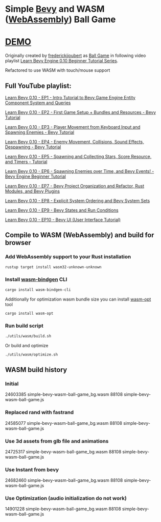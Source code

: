 # Simple [Bevy](https://bevyengine.org/) and WASM ([WebAssembly](https://webassembly.org/)) Ball Game

# [DEMO](https://volodalexey.github.io/simple-bevy-wasm-ball-game/)

Originally created by [frederickjjoubert](https://github.com/frederickjjoubert) as [Ball Game](https://github.com/frederickjjoubert/learn-bevy) in following video playlist [Learn Bevy Engine 0.10 Beginner Tutorial Series](https://www.youtube.com/watch?v=TQt-v_bFdao&list=PLVnntJRoP85JHGX7rGDu6LaF3fmDDbqyd&pp=iAQB).

Refactored to use WASM with touch/mouse support

## Full YouTube playlist:

[Learn Bevy 0.10 - EP1 - Intro Tutorial to Bevy Game Engine Entity Component System and Queries](https://www.youtube.com/watch?v=TQt-v_bFdao)

[Learn Bevy 0.10 - EP2 - First Game Setup + Bundles and Resources - Bevy Tutorial](https://www.youtube.com/watch?v=izhFutJiZgo)

[Learn Bevy 0.10 - EP3 - Player Movement from Keyboard Input and Spawning Enemies - Bevy Tutorial](https://www.youtube.com/watch?v=xnGMw5j5Xdo)

[Learn Bevy 0.10 - EP4 - Enemy Movement, Collisions, Sound Effects, Despawning - Bevy Tutorial](https://www.youtube.com/watch?v=4TjEo-gDgAg)

[Learn Bevy 0.10 - EP5 - Spawning and Collecting Stars, Score Resource, and Timers - Tutorial](https://www.youtube.com/watch?v=zdmZ95l-vzU)

[Learn Bevy 0.10 - EP6 - Spawning Enemies over Time, and Bevy Events! - Bevy Engine Beginner Tutorial](https://www.youtube.com/watch?v=GOl-kacs8TQ)

[Learn Bevy 0.10 - EP7 - Bevy Project Organization and Refactor, Rust Modules, and Bevy Plugins](https://www.youtube.com/watch?v=gy2G63SA-W8)

[Learn Bevy 0.10 - EP8 - Explicit System Ordering and Bevy System Sets](https://www.youtube.com/watch?v=i-Wczghlmxc)

[Learn Bevy 0.10 - EP9 - Bevy States and Run Conditions](https://www.youtube.com/watch?v=bD2rgvtXcq0)

[Learn Bevy 0.10 - EP10 - Bevy UI (User Interface Tutorial)](https://www.youtube.com/watch?v=iW19V3a96tY)

## Compile to WASM (WebAssembly) and build for browser

### Add WebAssembly support to your Rust installation
```sh
rustup target install wasm32-unknown-unknown
```

### Install [wasm-bindgen](https://github.com/rustwasm/wasm-bindgen) CLI
```sh
cargo install wasm-bindgen-cli
```
Additionally for optimization wasm bundle size you can install [wasm-opt](https://github.com/brson/wasm-opt-rs) tool
```sh
cargo install wasm-opt
```

### Run build script

```sh
./utils/wasm/build.sh
```
Or build and optimize
```sh
./utils/wasm/optimize.sh
```

## WASM build history

### Initial

24603385    simple-bevy-wasm-ball-game_bg.wasm
   88108    simple-bevy-wasm-ball-game.js

### Replaced rand with fastrand

24585077    simple-bevy-wasm-ball-game_bg.wasm
   88108    simple-bevy-wasm-ball-game.js

### Use 3d assets from glb file and animations

24725317    simple-bevy-wasm-ball-game_bg.wasm
   88108    simple-bevy-wasm-ball-game.js

### Use Instant from bevy

24682460    simple-bevy-wasm-ball-game_bg.wasm
   88108    simple-bevy-wasm-ball-game.js

### Use Optimization (audio initialization do not work)

14901228    simple-bevy-wasm-ball-game_bg.wasm
   88108    simple-bevy-wasm-ball-game.js

